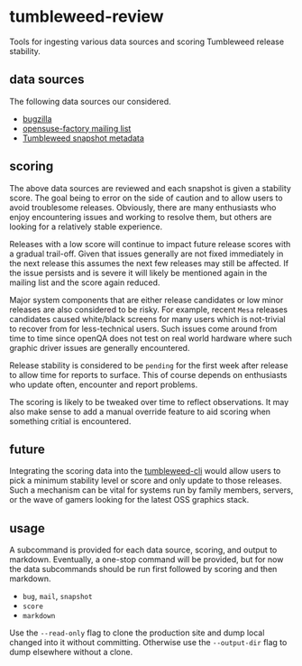# tumbleweed-review

Tools for ingesting various data sources and scoring Tumbleweed release stability.

## data sources

The following data sources our considered.

- [bugzilla](https://bugzilla.opensuse.org/)
- [opensuse-factory mailing list](https://lists.opensuse.org/opensuse-factory/)
- [Tumbleweed snapshot metadata](http://download.tumbleweed.boombatower.com/)

## scoring

The above data sources are reviewed and each snapshot is given a stability score. The goal being to error on the side of caution and to allow users to avoid troublesome releases. Obviously, there are many enthusiasts who enjoy encountering issues and working to resolve them, but others are looking for a relatively stable experience.

Releases with a low score will continue to impact future release scores with a gradual trail-off. Given that issues generally are not fixed immediately in the next release this assumes the next few releases may still be affected. If the issue persists and is severe it will likely be mentioned again in the mailing list and the score again reduced.

Major system components that are either release candidates or low minor releases are also considered to be risky. For example, recent `Mesa` releases candidates caused white/black screens for many users which is not-trivial to recover from for less-technical users. Such issues come around from time to time since openQA does not test on real world hardware where such graphic driver issues are generally encountered.

Release stability is considered to be `pending` for the first week after release to allow time for reports to surface. This of course depends on enthusiasts who update often, encounter and report problems.

The scoring is likely to be tweaked over time to reflect observations. It may also make sense to add a manual override feature to aid scoring when something critial is encountered.

## future

Integrating the scoring data into the [tumbleweed-cli](https://github.com/boombatower/tumbleweed-cli) would allow users to pick a minimum stability level or score and only update to those releases. Such a mechanism can be vital for systems run by family members, servers, or the wave of gamers looking for the latest OSS graphics stack.

## usage

A subcommand is provided for each data source, scoring, and output to markdown. Eventually, a one-stop command will be provided, but for now the data subcommands should be run first followed by scoring and then markdown.

- `bug`, `mail`, `snapshot`
- `score`
- `markdown`

Use the `--read-only` flag to clone the production site and dump local changed into it without committing. Otherwise use the `--output-dir` flag to dump elsewhere without a clone.

